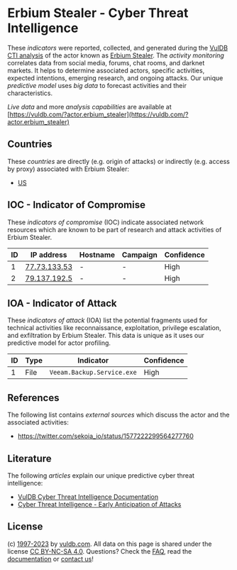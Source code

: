 # Erbium Stealer - Cyber Threat Intelligence

These _indicators_ were reported, collected, and generated during the [VulDB CTI analysis](https://vuldb.com/?kb.cti) of the actor known as [Erbium Stealer](https://vuldb.com/?actor.erbium_stealer). The _activity monitoring_ correlates data from social media, forums, chat rooms, and darknet markets. It helps to determine associated actors, specific activities, expected intentions, emerging research, and ongoing attacks. Our unique _predictive model_ uses _big data_ to forecast activities and their characteristics.

_Live data_ and more _analysis capabilities_ are available at [https://vuldb.com/?actor.erbium_stealer](https://vuldb.com/?actor.erbium_stealer)

## Countries

These _countries_ are directly (e.g. origin of attacks) or indirectly (e.g. access by proxy) associated with Erbium Stealer:

* [US](https://vuldb.com/?country.us)

## IOC - Indicator of Compromise

These _indicators of compromise_ (IOC) indicate associated network resources which are known to be part of research and attack activities of Erbium Stealer.

ID | IP address | Hostname | Campaign | Confidence
-- | ---------- | -------- | -------- | ----------
1 | [77.73.133.53](https://vuldb.com/?ip.77.73.133.53) | - | - | High
2 | [79.137.192.5](https://vuldb.com/?ip.79.137.192.5) | - | - | High

## IOA - Indicator of Attack

These _indicators of attack_ (IOA) list the potential fragments used for technical activities like reconnaissance, exploitation, privilege escalation, and exfiltration by Erbium Stealer. This data is unique as it uses our predictive model for actor profiling.

ID | Type | Indicator | Confidence
-- | ---- | --------- | ----------
1 | File | `Veeam.Backup.Service.exe` | High

## References

The following list contains _external sources_ which discuss the actor and the associated activities:

* https://twitter.com/sekoia_io/status/1577222299564277760

## Literature

The following _articles_ explain our unique predictive cyber threat intelligence:

* [VulDB Cyber Threat Intelligence Documentation](https://vuldb.com/?kb.cti)
* [Cyber Threat Intelligence - Early Anticipation of Attacks](https://www.scip.ch/en/?labs.20201022)

## License

(c) [1997-2023](https://vuldb.com/?kb.changelog) by [vuldb.com](https://vuldb.com/?kb.about). All data on this page is shared under the license [CC BY-NC-SA 4.0](https://creativecommons.org/licenses/by-nc-sa/4.0/). Questions? Check the [FAQ](https://vuldb.com/?kb.faq), read the [documentation](https://vuldb.com/?kb) or [contact us](https://vuldb.com/?contact)!
